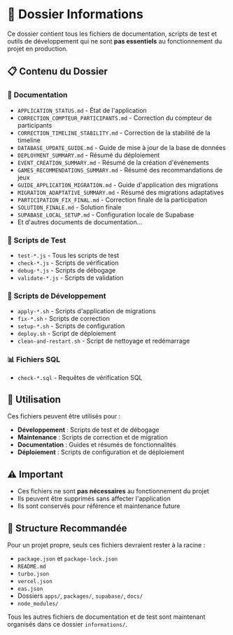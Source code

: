 # 📁 Dossier Informations

Ce dossier contient tous les fichiers de documentation, scripts de test et outils de développement qui ne sont **pas essentiels** au fonctionnement du projet en production.

## 📋 Contenu du Dossier

### 📄 **Documentation**
- `APPLICATION_STATUS.md` - État de l'application
- `CORRECTION_COMPTEUR_PARTICIPANTS.md` - Correction du compteur de participants
- `CORRECTION_TIMELINE_STABILITY.md` - Correction de la stabilité de la timeline
- `DATABASE_UPDATE_GUIDE.md` - Guide de mise à jour de la base de données
- `DEPLOYMENT_SUMMARY.md` - Résumé du déploiement
- `EVENT_CREATION_SUMMARY.md` - Résumé de la création d'événements
- `GAMES_RECOMMENDATIONS_SUMMARY.md` - Résumé des recommandations de jeux
- `GUIDE_APPLICATION_MIGRATION.md` - Guide d'application des migrations
- `MIGRATION_ADAPTATIVE_SUMMARY.md` - Résumé des migrations adaptatives
- `PARTICIPATION_FIX_FINAL.md` - Correction finale de la participation
- `SOLUTION_FINALE.md` - Solution finale
- `SUPABASE_LOCAL_SETUP.md` - Configuration locale de Supabase
- Et d'autres documents de documentation...

### 🧪 **Scripts de Test**
- `test-*.js` - Tous les scripts de test
- `check-*.js` - Scripts de vérification
- `debug-*.js` - Scripts de débogage
- `validate-*.js` - Scripts de validation

### 🔧 **Scripts de Développement**
- `apply-*.sh` - Scripts d'application de migrations
- `fix-*.sh` - Scripts de correction
- `setup-*.sh` - Scripts de configuration
- `deploy.sh` - Script de déploiement
- `clean-and-restart.sh` - Script de nettoyage et redémarrage

### 📊 **Fichiers SQL**
- `check-*.sql` - Requêtes de vérification SQL

## 🎯 **Utilisation**

Ces fichiers peuvent être utilisés pour :
- **Développement** : Scripts de test et de débogage
- **Maintenance** : Scripts de correction et de migration
- **Documentation** : Guides et résumés de fonctionnalités
- **Déploiement** : Scripts de configuration et de déploiement

## ⚠️ **Important**

- Ces fichiers ne sont **pas nécessaires** au fonctionnement du projet
- Ils peuvent être supprimés sans affecter l'application
- Ils sont conservés pour référence et maintenance future

## 📁 **Structure Recommandée**

Pour un projet propre, seuls ces fichiers devraient rester à la racine :
- `package.json` et `package-lock.json`
- `README.md`
- `turbo.json`
- `vercel.json`
- `eas.json`
- Dossiers `apps/`, `packages/`, `supabase/`, `docs/`
- `node_modules/`

Tous les autres fichiers de documentation et de test sont maintenant organisés dans ce dossier `informations/`.

